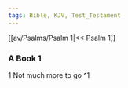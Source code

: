 ```yaml
---
tags: Bible, KJV, Test_Testament
---
```


[[av/Psalms/Psalm 1|<< Psalm 1]]

### A Book 1

1 Not much more to go ^1
